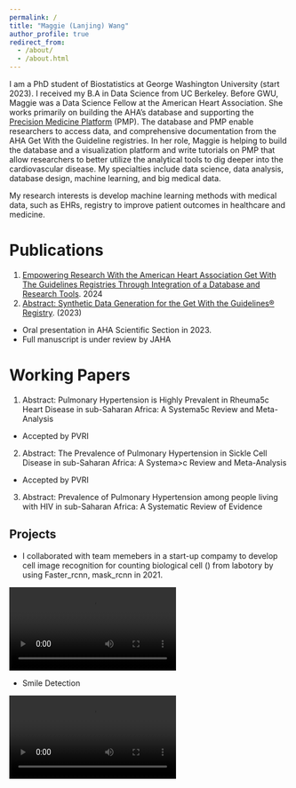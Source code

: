 ```yaml
---
permalink: /
title: "Maggie (Lanjing) Wang"
author_profile: true
redirect_from: 
  - /about/
  - /about.html
---
```


I am a PhD student of Biostatistics at George Washington University (start 2023). I received my B.A in Data Science from UC Berkeley. Before GWU, Maggie was a Data Science Fellow at the American Heart Association. She works primarily on building the AHA’s database and supporting the [Precision Medicine Platform](https://precision.heart.org/) (PMP). The database and PMP enable researchers to access data, and comprehensive documentation from the AHA Get With the Guideline registries. In her role, Maggie is helping to build the database and a visualization platform and write tutorials on PMP that allow researchers to better utilize the analytical tools to dig deeper into the cardiovascular disease. My specialties include data science, data analysis, database design, machine learning, and big medical data.

My research interests is develop machine learning methods with medical data, such as EHRs, registry to improve patient outcomes in healthcare and medicine.


Publications
======
1. [Empowering Research With the American Heart Association Get With The Guidelines Registries Through Integration of a Database and Research Tools](https://www.ahajournals.org/doi/pdf/10.1161/CIRCOUTCOMES.124.010967?casa_token=wDjHAYumfyYAAAAA:X9ox8-z6yjdE9TjXINUh-yRcGmHDoelQvoO1JYLp8PQZezVA1UXWdseA4y-AbNhOnqSqk38UjOkpPtM). 2024
2. [Abstract: Synthetic Data Generation for the Get With the Guidelines® Registry](https://www.ahajournals.org/doi/10.1161/circ.148.suppl_1.15738). (2023) 
* Oral presentation in AHA Scientific Section in 2023.
* Full manuscript is under review by JAHA

Working Papers
======
1. Abstract: Pulmonary Hypertension is Highly Prevalent in Rheuma5c Heart Disease in sub-Saharan Africa: A Systema5c Review and Meta-Analysis
* Accepted by PVRI
2. Abstract: The Prevalence of Pulmonary Hypertension in Sickle Cell Disease in sub-Saharan Africa: A Systema>c Review and Meta-Analysis
* Accepted by PVRI
3. Abstract: Prevalence of Pulmonary Hypertension among people living with HIV in sub-Saharan Africa: A Systematic Review of Evidence

Projects
------
* I collaborated with team memebers in a start-up compamy to develop cell image recognition for counting biological cell () from labotory by using Faster_rcnn, mask_rcnn in 2021.

<video src="https://github.com/user-attachments/assets/1db4e07d-07b2-4244-9a5d-a5575760296b" controls="controls" style="max-width: 730px;">
</video>

* Smile Detection
<video src="https://github.com/user-attachments/assets/1ebaf0be-0060-4970-a02b-2c4e92b15667" controls="controls" style="max-width: 730px;">
</video>






